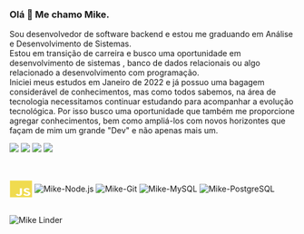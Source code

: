 ### Olá 👋 Me chamo Mike. 

Sou desenvolvedor de software backend e estou me graduando em Análise e Desenvolvimento de Sistemas.<br>
Estou em transição de carreira e busco uma oportunidade em desenvolvimento de sistemas , banco de dados relacionais ou algo relacionado a desenvolvimento com programação.<br> 
Iniciei meus estudos em Janeiro de 2022 e já possuo uma bagagem considerável de conhecimentos, mas como todos sabemos, na área de tecnologia necessitamos continuar estudando para acompanhar a evolução tecnológica. Por isso busco uma oportunidade que também me proporcione agregar conhecimentos, bem como ampliá-los com novos horizontes que façam de mim um grande "Dev" e não apenas mais um.


<div>
   <a href = "mailto:miky2493@gmail.com"><img src="https://img.shields.io/badge/-Gmail-%23333?style=for-the-badge&logo=gmail&logoColor=white" target="_blank"></a>
  <a href="https://www.linkedin.com/in/mike-linder" target="_blank"><img src="https://img.shields.io/badge/-LinkedIn-%230077B5?style=for-the-badge&logo=linkedin&logoColor=white" target="_blank"></a> 
  <a href="https://discord.gg/mike_linder" target="_blank"><img src="https://img.shields.io/badge/Discord-7289DA?style=for-the-badge&logo=discord&logoColor=white" target="_blank"></a>
  <a href="https://wa.me/5548998571334" target="_blank"><img src="https://img.shields.io/badge/WhatsApp-25D366?style=for-the-badge&logo=whatsapp&logoColor=white" target="_blank"></a>
</div>

##

<div style="display: inline_block"><br>
  <img align="center" alt="Mike-Js" height="30" width="40" src="https://raw.githubusercontent.com/devicons/devicon/master/icons/javascript/javascript-plain.svg">
  <img align="center" alt="Mike-Node.js" height="30" width="40" src="https://cdn.jsdelivr.net/gh/devicons/devicon/icons/nodejs/nodejs-original.svg" />
  <img align="center" alt="Mike-Git" height="30" width="40" src="https://cdn.jsdelivr.net/gh/devicons/devicon/icons/git/git-original.svg" />
  <img align="center" alt="Mike-MySQL" height="30" width="40" src="https://cdn.jsdelivr.net/gh/devicons/devicon/icons/mysql/mysql-original.svg" />
  <img align="center" alt="Mike-PostgreSQL" height="30" width="40" src="https://cdn.jsdelivr.net/gh/devicons/devicon/icons/postgresql/postgresql-plain.svg" />
</div><br>

  ![Mike Linder](https://github-readme-stats.vercel.app/api?username=mklinder&show_icons=true&theme=tokyonight&hide_title=true&hide=stars)

 








